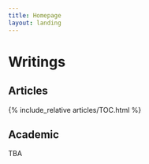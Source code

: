 ```yaml
---
title: Homepage
layout: landing
---
```



# Writings

## Articles

<div style="a { display: block; }">

{% include_relative articles/TOC.html %}

</div>



## Academic

TBA

